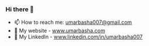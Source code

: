 ### Hi there 👋

- 📫 How to reach me: umarbasha007@gmail.com
- 🔭 My website - www.umarbasha.com
- 💬 My LinkedIn - www.linkedin.com/in/umarbasha007

<!--
**umarbasha007/umarbasha007** is a ✨ _special_ ✨ repository because its `README.md` (this file) appears on your GitHub profile.

Here are some ideas to get you started:

- 🔭 I’m currently working on ...
- 🌱 I’m currently learning ...
- 👯 I’m looking to collaborate on ...
- 🤔 I’m looking for help with ...
- 💬 Ask me about ...

- 😄 Pronouns: ...
- ⚡ Fun fact: ...
-->
